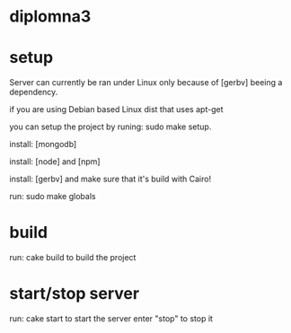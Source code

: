# diplomna3

# setup

Server can currently be ran under Linux only because of [gerbv] beeing a dependency.

if you are using Debian based Linux dist that uses apt-get

you can setup the project by runing: sudo make setup.

install: [mongodb]

install: [node] and [npm]

install: [gerbv] and make sure that it's build with Cairo!

run: sudo make globals

# build

run: cake build to build the project

# start/stop server

run: cake start to start the server enter "stop" to stop it
